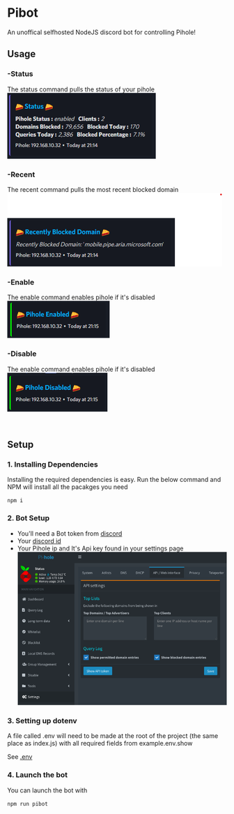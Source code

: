 # Pibot
An unoffical selfhosted NodeJS discord bot for controlling Pihole!

## Usage
### -Status
The status command pulls the status of your pihole  
![status](https://raw.githubusercontent.com/Joshua-Noakes1/Pibot/master/github/status.png)
### -Recent
The recent command pulls the most recent blocked domain    
![recent](https://raw.githubusercontent.com/Joshua-Noakes1/Pibot/master/github/recent.png)
### -Enable
The enable command enables pihole if it's disabled     
![enable](https://raw.githubusercontent.com/Joshua-Noakes1/Pibot/master/github/enable.png)
### -Disable
The enable command enables pihole if it's disabled     
![disable](https://raw.githubusercontent.com/Joshua-Noakes1/Pibot/master/github/disable.png)

<br />

## Setup
### 1. Installing Dependencies  
Installing the required dependencies is easy. Run the below command and NPM will install all the pacakges you need
```
npm i
```
### 2. Bot Setup
- You'll need a Bot token from [discord](https://discord.com/developers/applications)     
- Your [discord id](https://support.discord.com/hc/en-us/articles/206346498-Where-can-I-find-my-User-Server-Message-ID-#:~:text=On%20Android%20press%20and%20hold,name%20and%20select%20Copy%20ID.)       
- Your Pihole ip and It's Api key found in your settings page     
![Settings](https://raw.githubusercontent.com/Joshua-Noakes1/Pibot/master/github/pihole-setting.png)    

### 3. Setting up dotenv   
A file called .env will need to be made at the root of the project (the same place as index.js) with all required fields from example.env.show

See [.env](https://github.com/Joshua-Noakes1/Pibot/blob/master/example.env.show)
### 4. Launch the bot 
You can launch the bot with 
```shell
npm run pibot
```